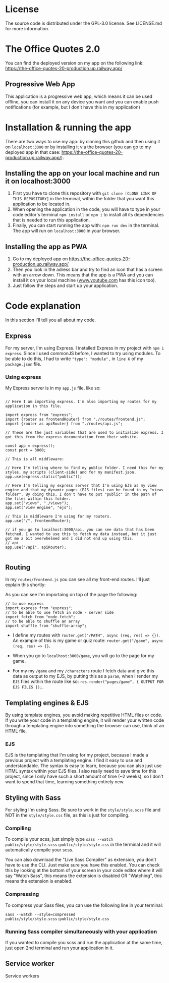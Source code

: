 # License

The source code is distributed under the GPL-3.0 license. See LICENSE.md for more information.

# The Office Quotes 2.0

You can find the deployed version on my app on the following link: https://the-office-quotes-20-production.up.railway.app/

## Progressive Web App

This application is a progressive web app, which means it can be used offline, you can install it on any device you want and you can enable push notifications (for example, but I don't have this in my application)

# Installation & running the app

There are two ways to use my app: by cloning this github and then using it on `localhost:3000` or by installing it via the browser (you can go to my deployed app in that case: https://the-office-quotes-20-production.up.railway.app/).

## Installing the app on your local machine and run it on localhost:3000

1. First you have to clone this repository with `git clone [CLONE LINK OF THIS REPOSITORY]` in the terminal, within the folder that you want this application to be located in.
2. When opening the application in the code, you will have to type in your code editor's terminal `npm install` or `npm i` to install all its dependencies that is needed to run this application.
3. Finally, you can start running the app with: `npm run dev` in the terminal. The app will run on `localhost:3000` in your browser.

## Installing the app as PWA

1. Go to my deployed app on https://the-office-quotes-20-production.up.railway.app/
2. Then you look in the adress bar and try to find an icon that has a screen with an arrow down. This means that the app is a PWA and you can install it on your local machine (www.youtube.com has this icon too).
3. Just follow the steps and start up your application.

# Code explanation

In this section I'll tell you all about my code.

## Express

For my server, I'm using Express. I installed Express in my project with `npm i express`. Since I used commonJS before, I wanted to try using modules. To be able to do this, I had to write `"type": "module",` in `line 6` of my `package.json` file.

### Using express

My Express server is in my `app.js` file, like so:

```

// Here I am importing express. I'm also importing my routes for my application in this file.

import express from "express";
import {router as frontendRouter} from "./routes/frontend.js";
import {router as apiRouter} from "./routes/api.js";

// These are the just variables that are used to initialize express. I got this from the express documentation from their website.

const app = express();
const port = 3000;

// This is all middleware:

// Here I'm telling where to find my public folder. I need this for my styles, my scripts (client-side) and for my manifest.json.
app.use(express.static("public"));

// Here I'm telling my express server that I'm using EJS as my view engine and that my dynamic pages (EJS files) can be found in my "views folder". By doing this, I don't have to put "public" in the path of the files within this folder.
app.set("views", "./views");
app.set("view engine", "ejs");

// This is middleware I'm using for my routers.
app.use("/", frontendRouter);

// if you go to localhost:3000/api, you can see data that has been fetched. I wanted to use this to fetch my data instead, but it just got me a bit overwhelmed and I did not end up using this.
// api
app.use("/api", apiRouter);


```

## Routing

In my `routes/frontend.js` you can see all my front-end routes. I'll just explain this shortly:

As you can see I'm importaing on top of the page the following:

```
// to use express
import express from "express";
// to be able to use fetch in node - server side
import fetch from "node-fetch";
// to be able to shuffle an array
import shuffle from "shuffle-array";

```

- I define my routes with `router.get("/PATH", async (req, res) => {})`. An example of this is my game or quiz route: `router.get("/game", async (req, res) => {}`.

- When you go to `localhost:3000/game`, you will go to the page for my game.

- For my my `/game` and my `/characters` route I fetch data and give this data as output to my EJS, by putting this as a `param`, when I render my `EJS` files within the route like so: `res.render("pages/game", { OUTPUT FOR EJS FILES });`.

## Templating engines & EJS

By using template engines, you avoid making repetitive HTML files or code. If you write your code in a templating engine, it will render your written code through a templating engine into something the browser can use, think of an HTML file.

### EJS

EJS is the templating that I'm using for my project, because I made a previous project with a templating engine. I find it easy to use and understandable. The syntax is easy to learn, because you can also just use HTML syntax within your EJS files. I also really need to save time for this project, since I only have such a short amount of time (~2 weeks), so I don't want to spend that time, learning something entirely new.

## Styling with Sass

For styling I'm using Sass. Be sure to work in the `style/style.scss` file and NOT in the `style/style.css` file, as this is just for compiling.

### Compiling

To compile your scss, just simply type `sass --watch public/style/style.scss:public/style/style.css` in the terminal and it will automatically compile your scss.

You can also download the "Live Sass Compiler" as extension, you don't have to use the CLI. Just make sure you have this enabled. You can check this by looking at the bottom of your screen in your code editor where it will say "Watch Sass", this means the extension is disabled OR "Watching", this means the extension is enabled.

### Compressing

To compress your Sass files, you can use the following line in your terminal:

`sass --watch --style=compressed public/style/style.scss:public/style/style.css`

### Running Sass compiler simultaneously with your application

If you wanted to compile you scss and run the application at the same time, just open 2nd terminal and run your application in it.

## Service worker

Service workers
